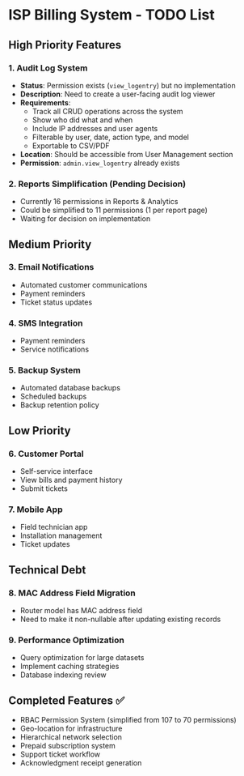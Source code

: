 # ISP Billing System - TODO List

## High Priority Features

### 1. Audit Log System
- **Status**: Permission exists (`view_logentry`) but no implementation
- **Description**: Need to create a user-facing audit log viewer
- **Requirements**:
  - Track all CRUD operations across the system
  - Show who did what and when
  - Include IP addresses and user agents
  - Filterable by user, date, action type, and model
  - Exportable to CSV/PDF
- **Location**: Should be accessible from User Management section
- **Permission**: `admin.view_logentry` already exists

### 2. Reports Simplification (Pending Decision)
- Currently 16 permissions in Reports & Analytics
- Could be simplified to 11 permissions (1 per report page)
- Waiting for decision on implementation

## Medium Priority

### 3. Email Notifications
- Automated customer communications
- Payment reminders
- Ticket status updates

### 4. SMS Integration
- Payment reminders
- Service notifications

### 5. Backup System
- Automated database backups
- Scheduled backups
- Backup retention policy

## Low Priority

### 6. Customer Portal
- Self-service interface
- View bills and payment history
- Submit tickets

### 7. Mobile App
- Field technician app
- Installation management
- Ticket updates

## Technical Debt

### 8. MAC Address Field Migration
- Router model has MAC address field
- Need to make it non-nullable after updating existing records

### 9. Performance Optimization
- Query optimization for large datasets
- Implement caching strategies
- Database indexing review

## Completed Features ✅
- RBAC Permission System (simplified from 107 to 70 permissions)
- Geo-location for infrastructure
- Hierarchical network selection
- Prepaid subscription system
- Support ticket workflow
- Acknowledgment receipt generation
